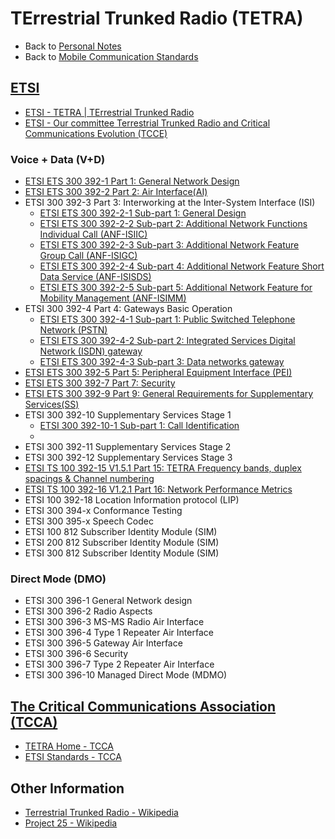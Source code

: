 # TErrestrial Trunked Radio (TETRA)

- Back to [Personal Notes](../README.md)
- Back to [Mobile Communication Standards](README.md)

## [ETSI](https://www.etsi.org/)

- [ETSI - TETRA | TErrestrial Trunked Radio](https://www.etsi.org/technologies/tetra)
- [ETSI - Our committee Terrestrial Trunked Radio and Critical Communications Evolution (TCCE)](https://www.etsi.org/committee/1416-tcce)

### Voice + Data (V+D)

- [ETSI ETS 300 392-1 Part 1: General Network Design](https://www.etsi.org/deliver/etsi_i_ets/300300_300399/30039201/01_60/ets_30039201e01p.pdf)
- [ETSI ETS 300 392-2 Part 2: Air Interface(AI)](https://www.etsi.org/deliver/etsi_i_ets/300300_300399/30039202/01_60/ets_30039202e01p.pdf)
- ETSI 300 392-3 Part 3: Interworking at the Inter-System Interface (ISI)
  - [ETSI ETS 300 392-2-1 Sub-part 1: General Design](https://www.etsi.org/deliver/etsi_i_ets/300300_300399/3003920301/01_60/ets_3003920301e01p.pdf)
  - [ETSI ETS 300 392-2-2 Sub-part 2: Additional Network Functions Individual Call (ANF-ISIIC)](https://www.etsi.org/deliver/etsi_i_ets/300300_300399/3003920302/01_20_9846/ets_3003920302e01c.pdf)
  - [ETSI ETS 300 392-2-3 Sub-part 3: Additional Network Feature Group Call (ANF-ISIGC)](https://www.etsi.org/deliver/etsi_i_ets/300300_300399/3003920303/01_60/ets_3003920303e01p.pdf)
  - [ETSI ETS 300 392-2-4 Sub-part 4: Additional Network Feature Short Data Service (ANF-ISISDS)](https://www.etsi.org/deliver/etsi_i_ets/300300_300399/3003920304/01_20_20000728/ets_3003920304e01c.pdf)
  - [ETSI ETS 300 392-2-5 Sub-part 5: Additional Network Feature for Mobility Management (ANF-ISIMM)](https://www.etsi.org/deliver/etsi_i_ets/300300_300399/3003920305/01_60/ets_3003920305e01p.pdf)
- ETSI 300 392-4 Part 4: Gateways Basic Operation
  - [ETSI ETS 300 392-4-1 Sub-part 1: Public Switched Telephone Network (PSTN)](https://www.etsi.org/deliver/etsi_i_ets/300300_300399/3003920401/01_60/ets_3003920401e01p.pdf)
  - [ETSI ETS 300 392-4-2 Sub-part 2: Integrated Services Digital Network (ISDN) gateway](https://www.etsi.org/deliver/etsi_i_ets/300300_300399/3003920402/01_60/ets_3003920402e01p.pdf)
  - [ETSI ETS 300 392-4-3 Sub-part 3: Data networks gateway](https://www.etsi.org/deliver/etsi_i_ets/300300_300399/3003920403/01_60/ets_3003920403e01p.pdf)
- [ETSI ETS 300 392-5 Part 5: Peripheral Equipment Interface (PEI)](https://www.etsi.org/deliver/etsi_i_ets/300300_300399/30039205/01_20_9841/ets_30039205e01c.pdf)
- [ETSI ETS 300 392-7 Part 7: Security](https://www.etsi.org/deliver/etsi_i_ets/300300_300399/30039207/02_20_9940/ets_30039207e02c.pdf)
- [ETSI ETS 300 392-9 Part 9: General Requirements for Supplementary Services(SS)](https://www.etsi.org/deliver/etsi_i_ets/300300_300399/30039209/01_20_9841/ets_30039209e01c.pdf)
- ETSI 300 392-10 Supplementary Services Stage 1
  - [ETSI 300 392-10-1 Sub-part 1: Call Identification](https://www.etsi.org/deliver/etsi_i_ets/300300_300399/3003921001/02_60/ets_3003921001e02p.pdf)
  - 
- ETSI 300 392-11 Supplementary Services Stage 2
- ETSI 300 392-12 Supplementary Services Stage 3
- [ETSI TS 100 392-15 V1.5.1 Part 15: TETRA Frequency bands, duplex spacings & Channel numbering](https://www.etsi.org/deliver/etsi_ts/100300_100399/10039215/01.05.01_60/ts_10039215v010501p.pdf)
- [ETSI TS 100 392-16 V1.2.1 Part 16: Network Performance Metrics](https://www.etsi.org/deliver/etsi_ts/100300_100399/10039216/01.02.01_60/ts_10039216v010201p.pdf)
- ETSI 100 392-18 Location Information protocol (LIP)
- ETSI 300 394-x Conformance Testing
- ETSI 300 395-x Speech Codec
- ETSI 100 812 Subscriber Identity Module (SIM)
- ETSI 200 812 Subscriber Identity Module (SIM)
- ETSI 300 812 Subscriber Identity Module (SIM)

### Direct Mode (DMO)

- ETSI 300 396-1 General Network design
- ETSI 300 396-2 Radio Aspects
- ETSI 300 396-3 MS-MS Radio Air Interface
- ETSI 300 396-4 Type 1 Repeater Air Interface
- ETSI 300 396-5 Gateway Air Interface
- ETSI 300 396-6 Security
- ETSI 300 396-7 Type 2 Repeater Air Interface
- ETSI 300 396-10 Managed Direct Mode (MDMO)

## [The Critical Communications Association (TCCA)](https://tcca.info/)

- [TETRA Home - TCCA](https://tcca.info/tetra/home/)
- [ETSI Standards - TCCA](https://tcca.info/tetra/for-tetra-specialist/etsi-standards/)

## Other Information

- [Terrestrial Trunked Radio - Wikipedia](https://en.wikipedia.org/wiki/Terrestrial_Trunked_Radio)
- [Project 25 - Wikipedia](https://en.wikipedia.org/wiki/Project_25)
